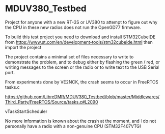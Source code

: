 # MDUV380_Testbed


Project for anyone with a new RT-3S or UV380 to attempt to figure out why the CPU in these new radios does not run the OpenGD77 firmware.

To build this test project you need to download and install STM32CubeIDE from https://www.st.com/en/development-tools/stm32cubeide.html  then import the project


The project contains a minimal set of files necessary to write to demonstrate the problem, and to debug either by flashing the green / red, or writing messages to the screen or the radio or to write text to the USB Serial port.



From experiments done by VE2NCK, the crash seems to occur in FreeRTOS tasks.c  

https://github.com/LibreDMR/MDUV380_Testbed/blob/master/Middlewares/Third_Party/FreeRTOS/Source/tasks.c#L2090

vTaskStartScheduler


No more information is known about the crash at the moment, and I do not personally have a radio with a non-genuine CPU (STM32F407VTG) 
